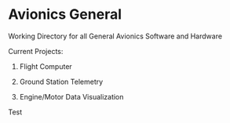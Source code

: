 <h1>Avionics General</h1>

Working Directory for all General Avionics Software and Hardware

Current Projects:

   1. Flight Computer 

   2. Ground Station Telemetry 

   3. Engine/Motor Data Visualization

Test
